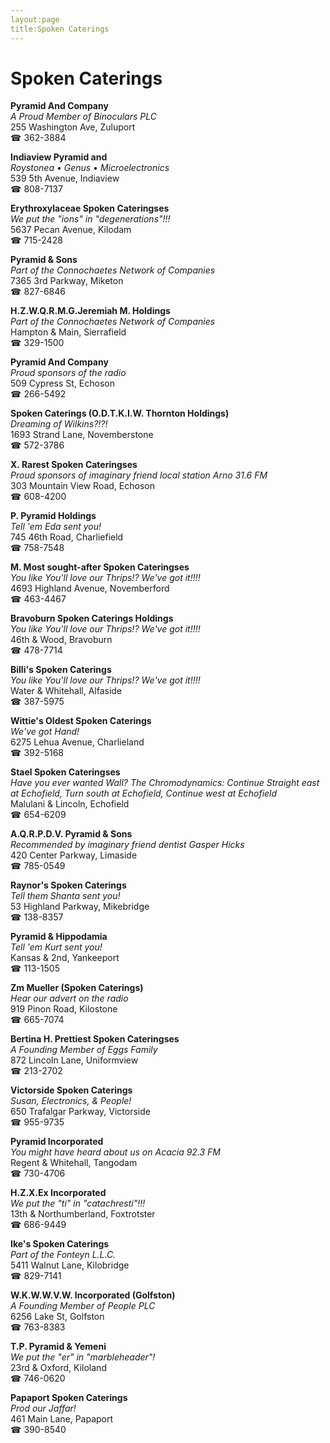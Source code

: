 ```yaml
---
layout:page
title:Spoken Caterings
---
```

# Spoken Caterings

**Pyramid And Company**  
_A Proud Member of Binoculars PLC_  
255 Washington Ave, Zuluport  
☎ 362-3884



**Indiaview Pyramid and**  
_Roystonea • Genus • Microelectronics_  
539 5th Avenue, Indiaview  
☎ 808-7137



**Erythroxylaceae Spoken Cateringses**  
_We put the "ions" in "degenerations"!!!_  
5637 Pecan Avenue, Kilodam  
☎ 715-2428



**Pyramid & Sons**  
_Part of the Connochaetes Network of Companies_  
7365 3rd Parkway, Miketon  
☎ 827-6846



**H.Z.W.Q.R.M.G.Jeremiah M. Holdings**  
_Part of the Connochaetes Network of Companies_  
Hampton & Main, Sierrafield  
☎ 329-1500



**Pyramid And Company**  
_Proud sponsors of the radio_  
509 Cypress St, Echoson  
☎ 266-5492



**Spoken Caterings (O.D.T.K.I.W. Thornton Holdings)**  
_Dreaming of Wilkins?!?!_  
1693 Strand Lane, Novemberstone  
☎ 572-3786



**X. Rarest Spoken Cateringses**  
_Proud sponsors of imaginary friend local station Arno 31.6 FM_  
303 Mountain View Road, Echoson  
☎ 608-4200



**P. Pyramid Holdings**  
_Tell 'em Eda sent you!_  
745 46th Road, Charliefield  
☎ 758-7548



**M. Most sought-after Spoken Cateringses**  
_You like You'll love our Thrips!? We've got it!!!!_  
4693 Highland Avenue, Novemberford  
☎ 463-4467



**Bravoburn Spoken Caterings Holdings**  
_You like You'll love our Thrips!? We've got it!!!!_  
46th & Wood, Bravoburn  
☎ 478-7714



**Billi's Spoken Caterings**  
_You like You'll love our Thrips!? We've got it!!!!_  
Water & Whitehall, Alfaside  
☎ 387-5975



**Wittie's Oldest Spoken Caterings**  
_We've got Hand!_  
6275 Lehua Avenue, Charlieland  
☎ 392-5168



**Stael Spoken Cateringses**  
_Have you ever wanted Wall? 
The Chromodynamics: Continue Straight east at Echofield, Turn south at Echofield, Continue west at Echofield_  
Malulani & Lincoln, Echofield  
☎ 654-6209



**A.Q.R.P.D.V. Pyramid & Sons**  
_Recommended by imaginary friend dentist Gasper Hicks_  
420 Center Parkway, Limaside  
☎ 785-0549



**Raynor's Spoken Caterings**  
_Tell them Shanta sent you!_  
53 Highland Parkway, Mikebridge  
☎ 138-8357



**Pyramid & Hippodamia**  
_Tell 'em Kurt sent you!_  
Kansas & 2nd, Yankeeport  
☎ 113-1505



**Zm Mueller (Spoken Caterings)**  
_Hear our advert on the radio_  
919 Pinon Road, Kilostone  
☎ 665-7074



**Bertina H. Prettiest Spoken Cateringses**  
_A Founding Member of Eggs Family_  
872 Lincoln Lane, Uniformview  
☎ 213-2702



**Victorside Spoken Caterings**  
_Susan, Electronics, & People!_  
650 Trafalgar Parkway, Victorside  
☎ 955-9735



**Pyramid Incorporated**  
_You might have heard about us on Acacia 92.3 FM_  
Regent & Whitehall, Tangodam  
☎ 730-4706



**H.Z.X.Ex Incorporated**  
_We put the "ti" in "catachresti"!!!_  
13th & Northumberland, Foxtrotster  
☎ 686-9449



**Ike's Spoken Caterings**  
_Part of the Fonteyn L.L.C._  
5411 Walnut Lane, Kilobridge  
☎ 829-7141



**W.K.W.W.V.W. Incorporated (Golfston)**  
_A Founding Member of People PLC_  
6256 Lake St, Golfston  
☎ 763-8383



**T.P. Pyramid & Yemeni**  
_We put the "er" in "marbleheader"!_  
23rd & Oxford, Kiloland  
☎ 746-0620



**Papaport Spoken Caterings**  
_Prod our Jaffar!_  
461 Main Lane, Papaport  
☎ 390-8540



